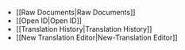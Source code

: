 - [[Raw Documents|Raw Documents]]
- [[Open ID|Open ID]]
- [[Translation History|Translation History]]
- [[New Translation Editor|New-Translation Editor]]